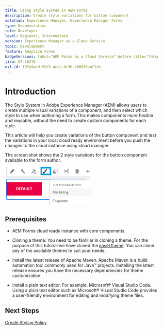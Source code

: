 ```yaml
---
title: Using style system in AEM Forms
description: Create style variations for button component
solution: Experience Manager, Experience Manager Forms
type: Documentation
role: Developer
level: Beginner, Intermediate
version: Experience Manager as a Cloud Service
topic: Development
feature: Adaptive Forms
badgeVersions: label="AEM Forms as a Cloud Service" before-title="false"
jira: KT-16276
exl-id: f97a9aed-99d3-4cce-bc3b-c80638e4f1cb
---
```

# Introduction

The Style System in Adobe Experience Manager (AEM) allows users to create multiple visual variations of a component, and then select which style to use when authoring a form. This makes components more flexible and reusable, without the need to create custom components for each style.

This article will help you create variations of the button component and test the variations in your local cloud ready environment before you push the changes to the cloud instance using cloud manager.

The screen shot shows the 2 style variations for the button component available to the form author.


![button-variations](assets/button-variations.png)

## Prerequisites

* AEM Forms cloud ready instance with core components. 
* Cloning a theme: You need to be familiar in cloning a theme. For the purpose of this tutorial we have cloned the [easel theme](https://github.com/adobe/aem-forms-theme-easel). You can clone any of the available themes to suit your needs.

* Install the latest release of Apache Maven. Apache Maven is a build automation tool commonly used for Java&trade; projects. Installing the latest release ensures you have the necessary dependencies for theme customization.
* Install a plain text editor. For example, Microsoft&reg; Visual Studio Code. Using a plain text editor such as Microsoft&reg; Visual Studio Code provides a user-friendly environment for editing and modifying theme files.



## Next Steps

[Create Styling Policy](./style-policy.md)
